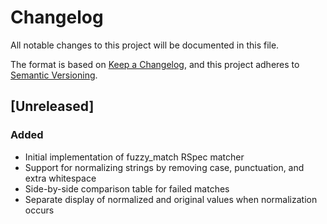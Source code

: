 # Changelog

All notable changes to this project will be documented in this file.

The format is based on [Keep a Changelog](https://keepachangelog.com/en/1.0.0/),
and this project adheres to [Semantic Versioning](https://semver.org/spec/v2.0.0.html).

## [Unreleased]

### Added
- Initial implementation of fuzzy_match RSpec matcher
- Support for normalizing strings by removing case, punctuation, and extra whitespace
- Side-by-side comparison table for failed matches
- Separate display of normalized and original values when normalization occurs